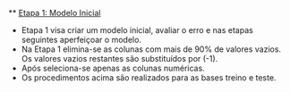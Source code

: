 ** [Etapa 1: Modelo Inicial](https://github.com/nsoledade/HousePrices/blob/main/Etapa1.ipynb)

- Etapa 1 visa criar um modelo inicial, avaliar o erro e nas etapas seguintes aperfeiçoar o modelo.
- Na Etapa 1 elimina-se as colunas com mais de 90% de valores vazios. Os valores vazios restantes são substituídos por (-1).
- Após seleciona-se apenas as colunas numéricas.
- Os procedimentos acima são realizados para as bases treino e teste.
